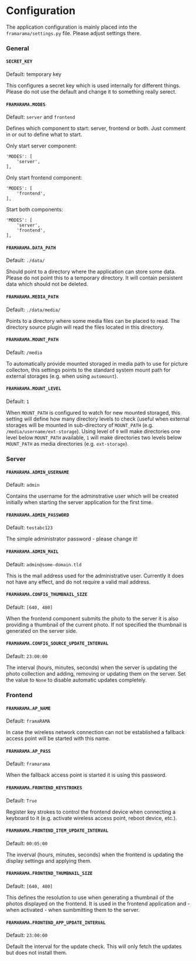 # Configuration

The application configuration is mainly placed into the `framarama/settings.py`
file. Please adjust settings there.

### General

#### `SECRET_KEY`

Default: temporary key

This configures a secret key which is used internally for different things. Please
do not use the default and change it to something really serect.

#### `FRAMARAMA.MODES`

Default: `server` and `frontend`

Defines which component to start: server, frontend or both. Just comment in or out
to define what to start.

Only start server component:

```
'MODES': [
    'server',
],
```

Only start frontend component:

```
'MODES': [
    'frontend',
],
```

Start both components:

```
'MODES': [
    'server',
    'frontend',
],
```

#### `FRAMARAMA.DATA_PATH`

Default: `./data/`

Should point to a directory where the application can store some data. Please
do not point this to a temporary directory. It will contain persistent data
which should not be deleted.

#### `FRAMARAMA.MEDIA_PATH`

Default: `./data/media/`

Points to a directory where some media files can be placed to read. The directory
source plugin will read the files located in this directory.

#### `FRAMARAMA.MOUNT_PATH`

Default: `/media`

To automatically provide mounted storaged in media path to use for picture collecton,
this settings points to the standard system mount path for external storages (e.g.
when using `automount`).

#### `FRAMARAMA.MOUNT_LEVEL`

Default: `1`

When `MOUNT_PATH` is configured to watch for new mounted storaged, this setting
will define how many directory levels to check (useful when external storages
will be mounted in sub-directory of `MOUNT_PATH` (e.g. `/media/username/ext-storage`).
Using level of `0` will make directories one level below `MOUNT_PATH` available,
`1` will make directories two levels below `MOUNT_PATH` as media directories (e.g.
`ext-storage`).


### Server

#### `FRAMARAMA.ADMIN_USERNAME`

Default: `admin`

Contains the username for the adminstrative user which will be created initially
when starting the server application for the first time.

#### `FRAMARAMA.ADMIN_PASSWORD`

Default: `testabc123`

The simple administrator password - please change it!

#### `FRAMARAMA.ADMIN_MAIL`

Default: `admin@some-domain.tld`

This is the mail address used for the administrative user. Currently it does not
have any effect, and do not require a valid mail address.

#### `FRAMARAMA.CONFIG_THUMBNAIL_SIZE`

Default: `[640, 480]`

When the frontend component submits the photo to the server it is also providing
a thumbnail of the current photo. If not specified the thumbnail is generated
on the server side.

#### `FRAMARAMA.CONFIG_SOURCE_UPDATE_INTERVAL`

Default: `23:00:00`

The interval (hours, minutes, seconds) when the server is updating the
photo collection and adding, removing or updating them on the server. Set the
value to `None` to disable automatic updates completely.

### Frontend

#### `FRAMARAMA.AP_NAME`

Default: `framaRAMA`

In case the wireless network connection can not be established a fallback
access point will be started with this name.

#### `FRAMARAMA.AP_PASS`

Default: `framarama`

When the fallback access point is started it is using this password.

#### `FRAMARAMA.FRONTEND_KEYSTROKES`

Default: `True`

Register key strokes to control the frontend device when connecting a keyboard
to it (e.g. activate wireless access point, reboot device, etc.).

#### `FRAMARAMA.FRONTEND_ITEM_UPDATE_INTERVAL`

Default: `00:05:00`

The inverval (hours, minutes, seconds) when the frontend is updating the
display settings and applying them.

#### `FRAMARAMA.FRONTEND_THUMBNAIL_SIZE`

Default: `[640, 480]`

This defines the resolution to use when generating a thumbnail of the
photos displayed on the frontend. It is used in the frontend application
and - when activated - when sumbmitting them to the server.

#### `FRAMARAMA.FRONTEND_APP_UPDATE_INTERVAL`

Default: `23:00:00`

Default the interval for the update check. This will only fetch the updates
but does not install them.

